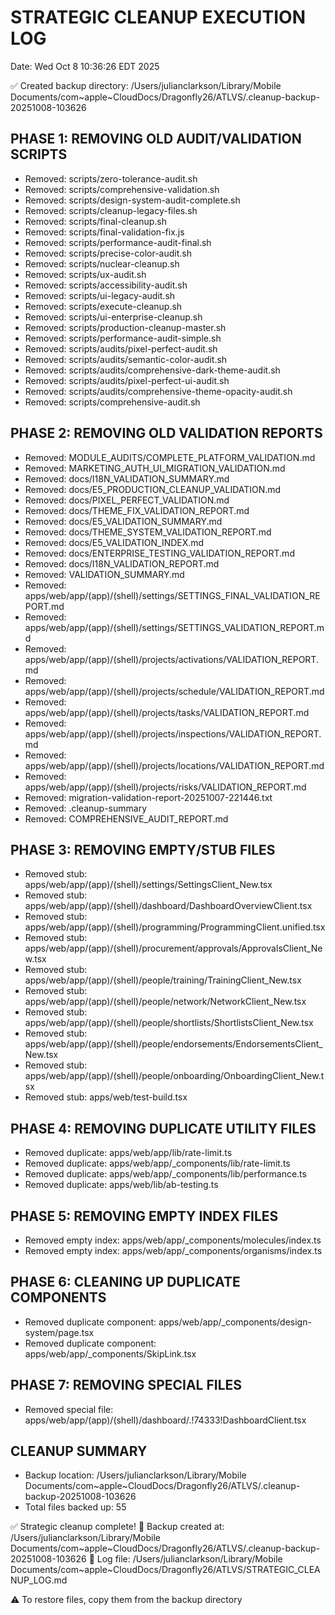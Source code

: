 # STRATEGIC CLEANUP EXECUTION LOG
Date: Wed Oct  8 10:36:26 EDT 2025

✅ Created backup directory: /Users/julianclarkson/Library/Mobile Documents/com~apple~CloudDocs/Dragonfly26/ATLVS/.cleanup-backup-20251008-103626

## PHASE 1: REMOVING OLD AUDIT/VALIDATION SCRIPTS

- Removed: scripts/zero-tolerance-audit.sh
- Removed: scripts/comprehensive-validation.sh
- Removed: scripts/design-system-audit-complete.sh
- Removed: scripts/cleanup-legacy-files.sh
- Removed: scripts/final-cleanup.sh
- Removed: scripts/final-validation-fix.js
- Removed: scripts/performance-audit-final.sh
- Removed: scripts/precise-color-audit.sh
- Removed: scripts/nuclear-cleanup.sh
- Removed: scripts/ux-audit.sh
- Removed: scripts/accessibility-audit.sh
- Removed: scripts/ui-legacy-audit.sh
- Removed: scripts/execute-cleanup.sh
- Removed: scripts/ui-enterprise-cleanup.sh
- Removed: scripts/production-cleanup-master.sh
- Removed: scripts/performance-audit-simple.sh
- Removed: scripts/audits/pixel-perfect-audit.sh
- Removed: scripts/audits/semantic-color-audit.sh
- Removed: scripts/audits/comprehensive-dark-theme-audit.sh
- Removed: scripts/audits/pixel-perfect-ui-audit.sh
- Removed: scripts/audits/comprehensive-theme-opacity-audit.sh
- Removed: scripts/comprehensive-audit.sh

## PHASE 2: REMOVING OLD VALIDATION REPORTS

- Removed: MODULE_AUDITS/COMPLETE_PLATFORM_VALIDATION.md
- Removed: MARKETING_AUTH_UI_MIGRATION_VALIDATION.md
- Removed: docs/I18N_VALIDATION_SUMMARY.md
- Removed: docs/E5_PRODUCTION_CLEANUP_VALIDATION.md
- Removed: docs/PIXEL_PERFECT_VALIDATION.md
- Removed: docs/THEME_FIX_VALIDATION_REPORT.md
- Removed: docs/E5_VALIDATION_SUMMARY.md
- Removed: docs/THEME_SYSTEM_VALIDATION_REPORT.md
- Removed: docs/E5_VALIDATION_INDEX.md
- Removed: docs/ENTERPRISE_TESTING_VALIDATION_REPORT.md
- Removed: docs/I18N_VALIDATION_REPORT.md
- Removed: VALIDATION_SUMMARY.md
- Removed: apps/web/app/(app)/(shell)/settings/SETTINGS_FINAL_VALIDATION_REPORT.md
- Removed: apps/web/app/(app)/(shell)/settings/SETTINGS_VALIDATION_REPORT.md
- Removed: apps/web/app/(app)/(shell)/projects/activations/VALIDATION_REPORT.md
- Removed: apps/web/app/(app)/(shell)/projects/schedule/VALIDATION_REPORT.md
- Removed: apps/web/app/(app)/(shell)/projects/tasks/VALIDATION_REPORT.md
- Removed: apps/web/app/(app)/(shell)/projects/inspections/VALIDATION_REPORT.md
- Removed: apps/web/app/(app)/(shell)/projects/locations/VALIDATION_REPORT.md
- Removed: apps/web/app/(app)/(shell)/projects/risks/VALIDATION_REPORT.md
- Removed: migration-validation-report-20251007-221446.txt
- Removed: .cleanup-summary
- Removed: COMPREHENSIVE_AUDIT_REPORT.md

## PHASE 3: REMOVING EMPTY/STUB FILES

- Removed stub: apps/web/app/(app)/(shell)/settings/SettingsClient_New.tsx
- Removed stub: apps/web/app/(app)/(shell)/dashboard/DashboardOverviewClient.tsx
- Removed stub: apps/web/app/(app)/(shell)/programming/ProgrammingClient.unified.tsx
- Removed stub: apps/web/app/(app)/(shell)/procurement/approvals/ApprovalsClient_New.tsx
- Removed stub: apps/web/app/(app)/(shell)/people/training/TrainingClient_New.tsx
- Removed stub: apps/web/app/(app)/(shell)/people/network/NetworkClient_New.tsx
- Removed stub: apps/web/app/(app)/(shell)/people/shortlists/ShortlistsClient_New.tsx
- Removed stub: apps/web/app/(app)/(shell)/people/endorsements/EndorsementsClient_New.tsx
- Removed stub: apps/web/app/(app)/(shell)/people/onboarding/OnboardingClient_New.tsx
- Removed stub: apps/web/test-build.tsx

## PHASE 4: REMOVING DUPLICATE UTILITY FILES

- Removed duplicate: apps/web/app/lib/rate-limit.ts
- Removed duplicate: apps/web/app/_components/lib/rate-limit.ts
- Removed duplicate: apps/web/app/_components/lib/performance.ts
- Removed duplicate: apps/web/lib/ab-testing.ts

## PHASE 5: REMOVING EMPTY INDEX FILES

- Removed empty index: apps/web/app/_components/molecules/index.ts
- Removed empty index: apps/web/app/_components/organisms/index.ts

## PHASE 6: CLEANING UP DUPLICATE COMPONENTS

- Removed duplicate component: apps/web/app/_components/design-system/page.tsx
- Removed duplicate component: apps/web/app/_components/SkipLink.tsx

## PHASE 7: REMOVING SPECIAL FILES

- Removed special file: apps/web/app/(app)/(shell)/dashboard/.!74333!DashboardClient.tsx

## CLEANUP SUMMARY

- Backup location: /Users/julianclarkson/Library/Mobile Documents/com~apple~CloudDocs/Dragonfly26/ATLVS/.cleanup-backup-20251008-103626
- Total files backed up:       55

✅ Strategic cleanup complete!
📁 Backup created at: /Users/julianclarkson/Library/Mobile Documents/com~apple~CloudDocs/Dragonfly26/ATLVS/.cleanup-backup-20251008-103626
📄 Log file: /Users/julianclarkson/Library/Mobile Documents/com~apple~CloudDocs/Dragonfly26/ATLVS/STRATEGIC_CLEANUP_LOG.md

⚠️  To restore files, copy them from the backup directory
